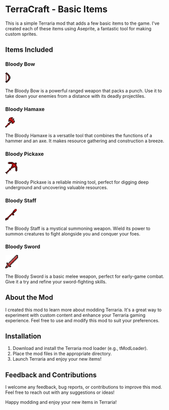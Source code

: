 # TerraCraft - Basic Items

This is a simple Terraria mod that adds a few basic items to the game. I've created each of these items using Aseprite, a fantastic tool for making custom sprites.

## Items Included

### Bloody Bow

![Bloody Bow](/Items/BloodyBow.png)

The Bloody Bow is a powerful ranged weapon that packs a punch. Use it to take down your enemies from a distance with its deadly projectiles.

### Bloody Hamaxe

![Bloody Hamaxe](/Items/BloodyHamaxe.png)

The Bloody Hamaxe is a versatile tool that combines the functions of a hammer and an axe. It makes resource gathering and construction a breeze.

### Bloody Pickaxe

![Bloody Pickaxe](/Items/BloodyPickaxe.png)

The Bloody Pickaxe is a reliable mining tool, perfect for digging deep underground and uncovering valuable resources.

### Bloody Staff

![Bloody Staff](/Items/BloodyStaff.png)

The Bloody Staff is a mystical summoning weapon. Wield its power to summon creatures to fight alongside you and conquer your foes.

### Bloody Sword

![Bloody Sword](/Items/BloodySword.png)

The Bloody Sword is a basic melee weapon, perfect for early-game combat. Give it a try and refine your sword-fighting skills.

## About the Mod

I created this mod to learn more about modding Terraria. It's a great way to experiment with custom content and enhance your Terraria gaming experience. Feel free to use and modify this mod to suit your preferences.

## Installation

1. Download and install the Terraria mod loader (e.g., tModLoader).
2. Place the mod files in the appropriate directory.
3. Launch Terraria and enjoy your new items!

## Feedback and Contributions

I welcome any feedback, bug reports, or contributions to improve this mod. Feel free to reach out with any suggestions or ideas!

Happy modding and enjoy your new items in Terraria!
